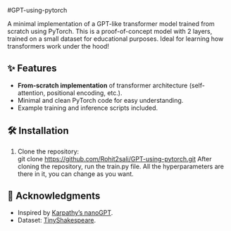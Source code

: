 #GPT-using-pytorch

A minimal implementation of a GPT-like transformer model trained from scratch using PyTorch. This is a proof-of-concept model with 2 layers,
trained on a small dataset for educational purposes. Ideal for learning how transformers work under the hood!

## ✨ Features  
- **From-scratch implementation** of transformer architecture (self-attention, positional encoding, etc.).  
- Minimal and clean PyTorch code for easy understanding.  
- Example training and inference scripts included.

## 🛠️ Installation  
1. Clone the repository:  
   git clone https://github.com/Rohit2sali/GPT-using-pytorch.git
   After cloning the repository, run the train.py file. All the hyperparameters are there in it, you can change as you want.

## 🙏 Acknowledgments  
- Inspired by [Karpathy’s nanoGPT](https://github.com/karpathy/nanoGPT).  
- Dataset: [TinyShakespeare](https://raw.githubusercontent.com/karpathy/char-rnn/master/data/tinyshakespeare/input.txt).  
